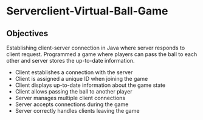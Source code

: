 # Serverclient-Virtual-Ball-Game

## Objectives

Establishing client-server connection in Java where server responds to client request. Programmed a game where players can pass the ball to each other and server stores the up-to-date information.

- Client establishes a connection with the server
- Client is assigned a unique ID when joining the game
- Client displays up-to-date information about the game state
- Client allows passing the ball to another player
- Server manages multiple client connections
- Server accepts connections during the game
- Server correctly handles clients leaving the game
